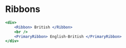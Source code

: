 # Ribbons

```jsx
<div>
    <Ribbon> British </Ribbon>
    <br />
    <PrimaryRibbon> English-British </PrimaryRibbon>
</div>
```